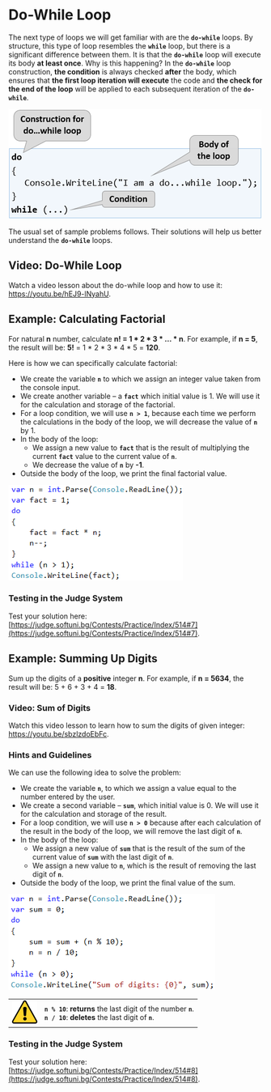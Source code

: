 # Do-While Loop

The next type of loops we will get familiar with are the **`do-while`** loops. By structure, this type of loop resembles the **`while`** loop, but there is a significant difference between them. It is that the **`do-while`** loop will execute its body **at least once**. Why is this happening? In the **`do-while`** loop construction, **the condition** is always checked **after** the body, which ensures that **the first loop iteration will execute** the code and **the check for the end of the loop** will be applied to each subsequent iteration of the **`do-while`**.

![](/assets/chapter-7-images/00.Do-while-01.png)

The usual set of sample problems follows. Their solutions will help us better understand the **`do-while`** loops.

## Video: Do-While Loop

Watch a video lesson about the do-while loop and how to use it: https://youtu.be/hEJ9-lNyahU.

## Example: Calculating Factorial

For natural **n** number, calculate **n! = 1 \* 2 \* 3 \* … \* n**. For example, if **n = 5**, the result will be: **5!** = 1 \* 2 \* 3 \* 4 \* 5 = **120**.

Here is how we can specifically calculate factorial:

   * We create the variable **`n`** to which we assign an integer value taken from the console input.
   * We create another variable – a **`fact`** which initial value is 1. We will use it for the calculation and storage of the factorial.
   * For a loop condition, we will use **`n > 1`**, because each time we perform the calculations in the body of the loop, we will decrease the value of **`n`** by 1.
   * In the body of the loop:
      * We assign a new value to **`fact`** that is the result of multiplying the current **`fact`** value to the current value of **`n`**.
      * We decrease the value of **`n`** by **-1**.
   * Outside the body of the loop, we print the final factorial value.
   
![](/assets/chapter-7-images/08.Factorial-01.png)

### Testing in the Judge System

Test your solution here: [https://judge.softuni.bg/Contests/Practice/Index/514#7](https://judge.softuni.bg/Contests/Practice/Index/514#7).

## Example: Summing Up Digits

Sum up the digits of a **positive** integer **n**. For example, if **n = 5634**, the result will be: 5 + 6 + 3 + 4 = **18**.

### Video: Sum of Digits

Watch this video lesson to learn how to sum the digits of given integer: https://youtu.be/sbzlzdoEbFc.

### Hints and Guidelines

We can use the following idea to solve the problem:

   * We create the variable **`n`**, to which we assign a value equal to the number entered by the user.
   * We create a second variable – **`sum`**, which initial value is 0. We will use it for the calculation and storage of the result.
   * For a loop condition, we will use **`n > 0`** because after each calculation of the result in the body of the loop, we will remove the last digit of **`n`**.
   * In the body of the loop:
       * We assign a new value of **`sum`** that is the result of the sum of the current value of **`sum`** with the last digit of **`n`**.
       * We assign a new value to **`n`**, which is the result of removing the last digit of **`n`**.
   * Outside the body of the loop, we print the final value of the sum.

![](/assets/chapter-7-images/09.Sum-digits-01.png)

<table><tr><td><img src="/assets/alert-icon.png" style="max-width:50px;" /></td>
<td><code><strong>n % 10</strong></code>: <b>returns</b> the last digit of the number <code><strong>n</strong></code>.<br>
<code><strong>n / 10</strong></code>: <b>deletes</b> the last digit of <code><strong>n</strong></code>.</td>
</tr></table>

### Testing in the Judge System

Test your solution here: [https://judge.softuni.bg/Contests/Practice/Index/514#8](https://judge.softuni.bg/Contests/Practice/Index/514#8).
